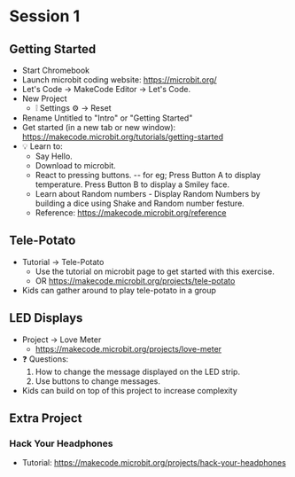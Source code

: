 # Session 1

## Getting Started

* Start Chromebook
* Launch microbit coding website: https://microbit.org/
* Let's Code -> MakeCode Editor -> Let's Code.
* New Project
  * :grey_exclamation: Settings :gear: -> Reset  
* Rename Untitled to "Intro" or "Getting Started"
* Get started (in a new tab or new window): https://makecode.microbit.org/tutorials/getting-started
* :bulb: Learn to:
  * Say Hello.
  * Download to microbit.
  * React to pressing buttons. -- for eg; Press Button A to display temperature. Press Button B to display a Smiley face. 
  * Learn about Random numbers - Display Random Numbers by building a dice using Shake and Random number festure.
  * Reference: https://makecode.microbit.org/reference 

## Tele-Potato

* Tutorial -> Tele-Potato
  * Use the tutorial on microbit page to get started with this exercise. 
  * OR https://makecode.microbit.org/projects/tele-potato
* Kids can gather around to play tele-potato in a group

## LED Displays

* Project -> Love Meter
  * https://makecode.microbit.org/projects/love-meter
* :question: Questions:
  1. How to change the message displayed on the LED strip.
  1. Use buttons to change messages. 
* Kids can build on top of this project to increase complexity

## Extra Project

### Hack Your Headphones

* Tutorial: https://makecode.microbit.org/projects/hack-your-headphones



